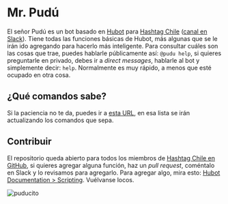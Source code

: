# Mr. Pudú

El señor Pudú es un bot basado en [Hubot](https://hubot.github.com/) para [Hashtag Chile](http://hashtagchile.com) ([canal en Slack](http://hashtagchile.slack.com)).
Tiene todas las funciones básicas de Hubot, más algunas que se le irán ido agregando para hacerlo más inteligente. Para consultar cuáles son las cosas que trae, puedes hablarle públicamente así: `@pudu help`, si quieres preguntarle en privado, debes ir a *direct messages*, hablarle al bot y simplemente decir: `help`.  Normalmente es muy rápido, a menos que esté ocupado en otra cosa.

## ¿Qué comandos sabe?

Si la paciencia no te da, puedes ir a [esta URL](http://pudu.herokuapp.com/pudu/help), en esa lista se irán actualizando los comandos que sepa.

## Contribuir

El repositorio queda abierto para todos los miembros de [Hashtag Chile en GitHub](https://github.com/hashtagchile), si quieres agregar alguna función, haz un _pull request_, coméntalo en Slack y lo revisamos para agregarlo. Para agregar algo, mira esto: [Hubot Documentation > Scripting](https://hubot.github.com/docs/scripting/). Vuélvanse locos.

![puducito](http://petitecurie.com/wp-content/uploads/2013/05/pudu1.jpg)